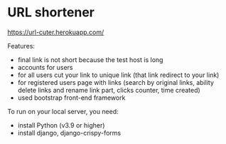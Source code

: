 # URL shortener

https://url-cuter.herokuapp.com/

Features:
- final link is not short because the test host is long
- accounts for users
- for all users cut your link to unique link (that link redirect to your link)
- for registered users page with links (search by original links, ability delete links and rename link part, clicks counter, time created)
- used bootstrap front-end framework

To run on your local server, you need:
- install Python (v3.9 or higher)
- install django, django-crispy-forms